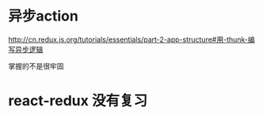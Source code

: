 # 异步action
http://cn.redux.js.org/tutorials/essentials/part-2-app-structure#用-thunk-编写异步逻辑

掌握的不是很牢固

# react-redux 没有复习